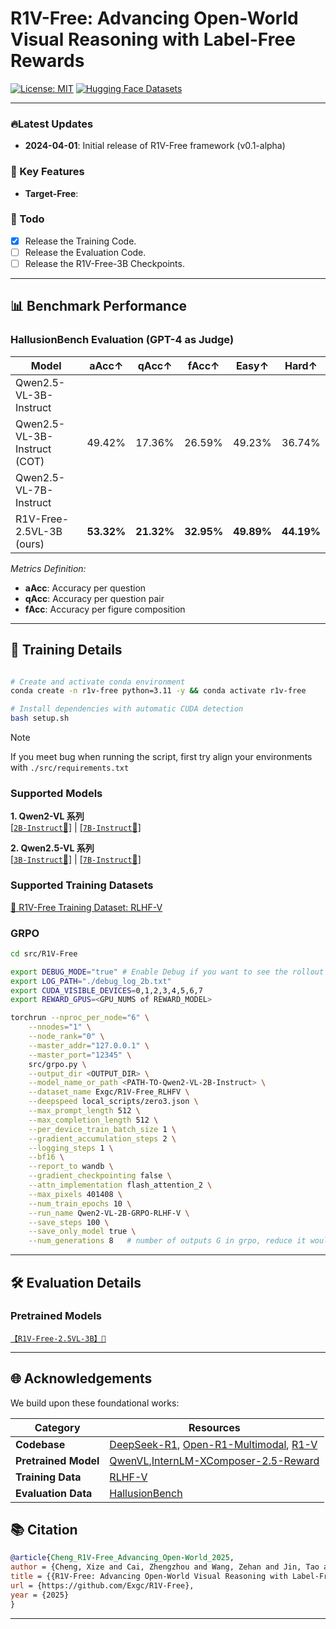# R1V-Free: Advancing Open-World Visual Reasoning with Label-Free Rewards
[![License: MIT](https://img.shields.io/badge/License-MIT-blue.svg)](https://opensource.org/licenses/MIT)
[![Hugging Face Datasets](https://img.shields.io/badge/%F0%9F%A4%97-Datasets-yellow)](https://huggingface.co/Exgc/R1V-Free_RLHFV)

---

### 🔥Latest Updates
- **2024-04-01**: Initial release of R1V-Free framework (v0.1-alpha)


### 🚀 Key Features

- **Target-Free**: 



### 📌 Todo

- [x] Release the Training Code.
- [ ] Release the Evaluation Code. 
- [ ] Release the R1V-Free-3B Checkpoints.

---


## 📊 Benchmark Performance

### HallusionBench Evaluation (GPT-4 as Judge)

| Model                        | aAcc↑      | qAcc↑      | fAcc↑      | Easy↑      | Hard↑      |
|------------------------------|------------|------------|------------|------------|------------|
| Qwen2.5-VL-3B-Instruct       |            |            |            |            |            |
| Qwen2.5-VL-3B-Instruct (COT) | 49.42%     | 17.36%     | 26.59%     | 49.23%     | 36.74%     |
| Qwen2.5-VL-7B-Instruct       |            |            |            |            |            |
| R1V-Free-2.5VL-3B (ours)     | **53.32%** | **21.32%** | **32.95%** | **49.89%** | **44.19%** |

*Metrics Definition:*
- **aAcc**: Accuracy per question
- **qAcc**: Accuracy per question pair
- **fAcc**: Accuracy per figure composition

---

## 🚂 Training Details

```bash

# Create and activate conda environment
conda create -n r1v-free python=3.11 -y && conda activate r1v-free

# Install dependencies with automatic CUDA detection
bash setup.sh  
```

> [!NOTE] 
> If you meet bug when running the script, first try align your environments with `./src/requirements.txt`

### Supported Models

**1. Qwen2-VL 系列**  
[[`2B-Instruct`🤗]](https://huggingface.co/Qwen/Qwen2-VL-2B-Instruct) | [[`7B-Instruct`🤗]](https://huggingface.co/Qwen/Qwen2-VL-7B-Instruct)

**2. Qwen2.5-VL 系列**  
[[`3B-Instruct`🤗]](https://huggingface.co/Qwen/Qwen2.5-VL-3B-Instruct) | [[`7B-Instruct`🤗]](https://huggingface.co/Qwen/Qwen2.5-VL-7B-Instruct)

### Supported Training Datasets
[🤗 R1V-Free Training Dataset: RLHF-V](https://huggingface.co/datasets/Exgc/R1V-Free_RLHFV)


### GRPO

```bash
cd src/R1V-Free

export DEBUG_MODE="true" # Enable Debug if you want to see the rollout of model during RL
export LOG_PATH="./debug_log_2b.txt"
export CUDA_VISIBLE_DEVICES=0,1,2,3,4,5,6,7
export REWARD_GPUS=<GPU_NUMS of REWARD_MODEL>

torchrun --nproc_per_node="6" \
    --nnodes="1" \
    --node_rank="0" \
    --master_addr="127.0.0.1" \
    --master_port="12345" \
    src/grpo.py \
    --output_dir <OUTPUT_DIR> \
    --model_name_or_path <PATH-TO-Qwen2-VL-2B-Instruct> \
    --dataset_name Exgc/R1V-Free_RLHFV \
    --deepspeed local_scripts/zero3.json \
    --max_prompt_length 512 \
    --max_completion_length 512 \
    --per_device_train_batch_size 1 \
    --gradient_accumulation_steps 2 \
    --logging_steps 1 \
    --bf16 \
    --report_to wandb \
    --gradient_checkpointing false \
    --attn_implementation flash_attention_2 \
    --max_pixels 401408 \
    --num_train_epochs 10 \
    --run_name Qwen2-VL-2B-GRPO-RLHF-V \
    --save_steps 100 \
    --save_only_model true \
    --num_generations 8   # number of outputs G in grpo, reduce it would lead to faster training and smaller memory cost but higher variance  
```
---

## 🛠️  Evaluation Details

### Pretrained Models
[`【R1V-Free-2.5VL-3B】🤗`](https://huggingface.co/Exgc/R1V-Free-2.5VL-3B)

[//]: # ([`【R1V-Free-2.5VL-7B】🤗`]&#40;https://huggingface.co/Exgc/R1V-Free-2.5VL-7B&#41;)

---

## 🌐 Acknowledgements

We build upon these foundational works:

| Category             | Resources                                                                                                                                                              |
|----------------------|------------------------------------------------------------------------------------------------------------------------------------------------------------------------|
| **Codebase**         | [DeepSeek-R1](https://github.com/deepseek-ai), [Open-R1-Multimodal](https://github.com/EvolvingLMMs-Lab), [R1-V](https://github.com/Deep-Agent/R1-V)                   |
| **Pretrained Model** | [QwenVL](https://github.com/QwenLM/Qwen2.5-VL),[InternLM-XComposer-2.5-Reward](https://github.com/InternLM/InternLM-XComposer/tree/main/InternLM-XComposer-2.5-Reward) |
| **Training Data**    | [RLHF-V](https://arxiv.org/abs/2312.00849)                                                                                                                             |
| **Evaluation Data**  | [HallusionBench](https://arxiv.org/pdf/2310.14566)                                                                                                                     |    


## 📚 Citation

```bibtex
@article{Cheng_R1V-Free_Advancing_Open-World_2025,
author = {Cheng, Xize and Cai, Zhengzhou and Wang, Zehan and Jin, Tao and Zhao, Zhou},
title = {{R1V-Free: Advancing Open-World Visual Reasoning with Label-Free Rewards}},
url = {https://github.com/Exgc/R1V-Free},
year = {2025}
}
```
---